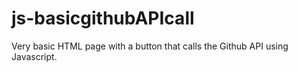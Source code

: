 # js-basicgithubAPIcall
Very basic HTML page with a button that calls the Github API using Javascript.

